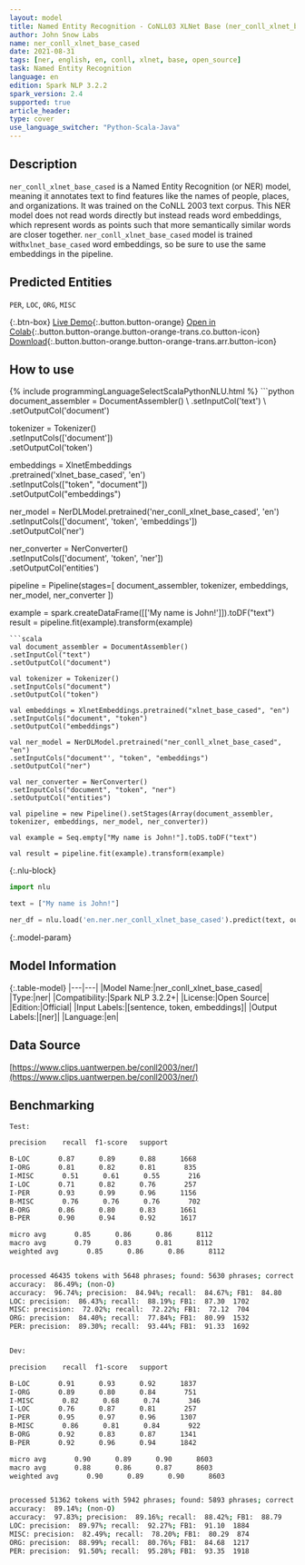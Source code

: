 ```yaml
---
layout: model
title: Named Entity Recognition - CoNLL03 XLNet Base (ner_conll_xlnet_base_cased)
author: John Snow Labs
name: ner_conll_xlnet_base_cased
date: 2021-08-31
tags: [ner, english, en, conll, xlnet, base, open_source]
task: Named Entity Recognition
language: en
edition: Spark NLP 3.2.2
spark_version: 2.4
supported: true
article_header:
type: cover
use_language_switcher: "Python-Scala-Java"
---
```


## Description

`ner_conll_xlnet_base_cased` is a Named Entity Recognition (or NER) model, meaning it annotates text to find features like the names of people, places, and organizations. It was trained on the CoNLL 2003 text corpus. This NER model does not read words directly but instead reads word embeddings, which represent words as points such that more semantically similar words are closer together. `ner_conll_xlnet_base_cased` model is trained with`xlnet_base_cased` word embeddings, so be sure to use the same embeddings in the pipeline.

## Predicted Entities

`PER`, `LOC`, `ORG`, `MISC`

{:.btn-box}
[Live Demo](https://demo.johnsnowlabs.com/public/NER_EN){:.button.button-orange}
[Open in Colab](https://colab.research.google.com/github/JohnSnowLabs/spark-nlp-workshop/blob/master/tutorials/streamlit_notebooks/NER_EN.ipynb){:.button.button-orange.button-orange-trans.co.button-icon}
[Download](https://s3.amazonaws.com/auxdata.johnsnowlabs.com/public/models/ner_conll_xlnet_base_cased_en_3.2.2_2.4_1630419499488.zip){:.button.button-orange.button-orange-trans.arr.button-icon}

## How to use



<div class="tabs-box" markdown="1">
{% include programmingLanguageSelectScalaPythonNLU.html %}
```python
document_assembler = DocumentAssembler() \
.setInputCol('text') \
.setOutputCol('document')

tokenizer = Tokenizer() \
.setInputCols(['document']) \
.setOutputCol('token')

embeddings = XlnetEmbeddings\
.pretrained('xlnet_base_cased', 'en')\
.setInputCols(["token", "document"])\
.setOutputCol("embeddings")

ner_model = NerDLModel.pretrained('ner_conll_xlnet_base_cased', 'en') \
.setInputCols(['document', 'token', 'embeddings']) \
.setOutputCol('ner')

ner_converter = NerConverter() \
.setInputCols(['document', 'token', 'ner']) \
.setOutputCol('entities')

pipeline = Pipeline(stages=[
document_assembler, 
tokenizer,
embeddings,
ner_model,
ner_converter
])

example = spark.createDataFrame([['My name is John!']]).toDF("text")
result = pipeline.fit(example).transform(example)
```
```scala
val document_assembler = DocumentAssembler() 
.setInputCol("text") 
.setOutputCol("document")

val tokenizer = Tokenizer() 
.setInputCols("document") 
.setOutputCol("token")

val embeddings = XlnetEmbeddings.pretrained("xlnet_base_cased", "en")
.setInputCols("document", "token") 
.setOutputCol("embeddings")

val ner_model = NerDLModel.pretrained("ner_conll_xlnet_base_cased", "en") 
.setInputCols("document"', "token", "embeddings") 
.setOutputCol("ner")

val ner_converter = NerConverter() 
.setInputCols("document", "token", "ner") 
.setOutputCol("entities")

val pipeline = new Pipeline().setStages(Array(document_assembler, tokenizer, embeddings, ner_model, ner_converter))

val example = Seq.empty["My name is John!"].toDS.toDF("text")

val result = pipeline.fit(example).transform(example)
```

{:.nlu-block}
```python
import nlu

text = ["My name is John!"]

ner_df = nlu.load('en.ner.ner_conll_xlnet_base_cased').predict(text, output_level='token')
```
</div>

{:.model-param}
## Model Information

{:.table-model}
|---|---|
|Model Name:|ner_conll_xlnet_base_cased|
|Type:|ner|
|Compatibility:|Spark NLP 3.2.2+|
|License:|Open Source|
|Edition:|Official|
|Input Labels:|[sentence, token, embeddings]|
|Output Labels:|[ner]|
|Language:|en|

## Data Source

[https://www.clips.uantwerpen.be/conll2003/ner/](https://www.clips.uantwerpen.be/conll2003/ner/)

## Benchmarking

```bash
Test:

precision    recall  f1-score   support

B-LOC       0.87      0.89      0.88      1668
I-ORG       0.81      0.82      0.81       835
I-MISC       0.51      0.61      0.55       216
I-LOC       0.71      0.82      0.76       257
I-PER       0.93      0.99      0.96      1156
B-MISC       0.76      0.76      0.76       702
B-ORG       0.86      0.80      0.83      1661
B-PER       0.90      0.94      0.92      1617

micro avg       0.85      0.86      0.86      8112
macro avg       0.79      0.83      0.81      8112
weighted avg       0.85      0.86      0.86      8112


processed 46435 tokens with 5648 phrases; found: 5630 phrases; correct: 4782.
accuracy:  86.49%; (non-O)
accuracy:  96.74%; precision:  84.94%; recall:  84.67%; FB1:  84.80
LOC: precision:  86.43%; recall:  88.19%; FB1:  87.30  1702
MISC: precision:  72.02%; recall:  72.22%; FB1:  72.12  704
ORG: precision:  84.40%; recall:  77.84%; FB1:  80.99  1532
PER: precision:  89.30%; recall:  93.44%; FB1:  91.33  1692


Dev:

precision    recall  f1-score   support

B-LOC       0.91      0.93      0.92      1837
I-ORG       0.89      0.80      0.84       751
I-MISC       0.82      0.68      0.74       346
I-LOC       0.76      0.87      0.81       257
I-PER       0.95      0.97      0.96      1307
B-MISC       0.86      0.81      0.84       922
B-ORG       0.92      0.83      0.87      1341
B-PER       0.92      0.96      0.94      1842

micro avg       0.90      0.89      0.90      8603
macro avg       0.88      0.86      0.87      8603
weighted avg       0.90      0.89      0.90      8603


processed 51362 tokens with 5942 phrases; found: 5893 phrases; correct: 5254.
accuracy:  89.14%; (non-O)
accuracy:  97.83%; precision:  89.16%; recall:  88.42%; FB1:  88.79
LOC: precision:  89.97%; recall:  92.27%; FB1:  91.10  1884
MISC: precision:  82.49%; recall:  78.20%; FB1:  80.29  874
ORG: precision:  88.99%; recall:  80.76%; FB1:  84.68  1217
PER: precision:  91.50%; recall:  95.28%; FB1:  93.35  1918
```